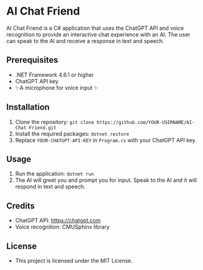 # AI Chat Friend

AI Chat Friend is a C# application that uses the ChatGPT API and voice recognition to provide an interactive chat experience with an AI. The user can speak to the AI and receive a response in text and speech.

## Prerequisites
- .NET Framework 4.6.1 or higher
- ChatGPT API key
- ✨A microphone for voice input ✨

## Installation

1.  Clone the repository: `git clone https://github.com/YOUR-USERNAME/AI-Chat-Friend.git`
2. Install the required packages: `dotnet restore`
3. Replace `YOUR-CHATGPT-API-KEY` in `Program.cs` with your ChatGPT API key.

## Usage
1. Run the application: `dotnet run`
2. The AI will greet you and prompt you for input. Speak to the AI and it will respond in text and speech.

## Credits
- ChatGPT API: https://chatgpt.com
- Voice recognition: CMUSphinx library

## License
- This project is licensed under the MIT License.

